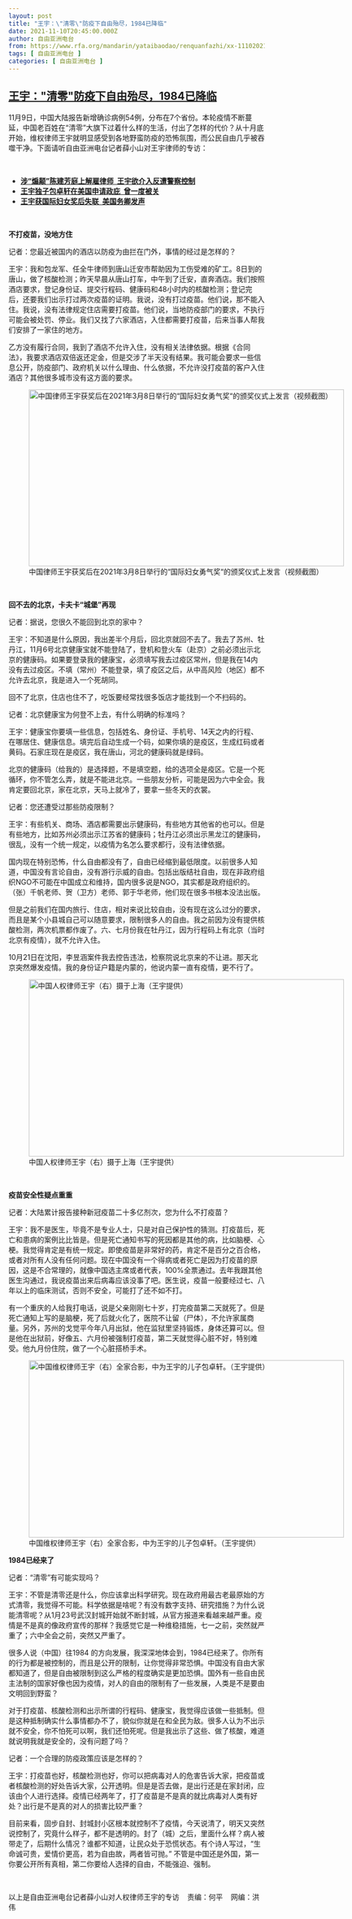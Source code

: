 ```yaml
---
layout: post
title: "王宇：\"清零\"防疫下自由殆尽，1984已降临"
date: 2021-11-10T20:45:00.000Z
author: 自由亚洲电台
from: https://www.rfa.org/mandarin/yataibaodao/renquanfazhi/xx-11102021103621.html
tags: [ 自由亚洲电台 ]
categories: [ 自由亚洲电台 ]
---
```

<!--1636577100000-->
[王宇："清零"防疫下自由殆尽，1984已降临](https://www.rfa.org/mandarin/yataibaodao/renquanfazhi/xx-11102021103621.html)
------

<div>
<p></p><p>11月9日，中国大陆报告新增确诊病例54例，分布在7个省份。本轮疫情不断蔓延，中国老百姓在“清零”大旗下过着什么样的生活，付出了怎样的代价？从十月底开始，维权律师王宇就明显感受到各地野蛮防疫的恐怖氛围，而公民自由几乎被吞噬干净。下面请听自由亚洲电台记者薛小山对王宇律师的专访：</p><p><br/></p><ul><li><a href="https://www.rfa.org/mandarin/yataibaodao/renquanfazhi/gf-03192021064405.html"><strong>涉“煽颠”陈建芳庭上解雇律师  王宇欲介入反遭警察控制</strong></a></li><li><strong><a href="https://www.rfa.org/mandarin/yataibaodao/renquanfazhi/xx-03182021112248.html">王宇独子包卓轩在美国申请政庇  曾一度被关</a></strong></li><li><strong><a href="https://www.rfa.org/mandarin/yataibaodao/renquanfazhi/xx-03082021093440.html">王宇获国际妇女奖后失联  美国务卿发声</a></strong></li></ul><p><br/></p><p><strong>不打疫苗，没地方住</strong></p><p>记者：您最近被国内的酒店以防疫为由拦在门外，事情的经过是怎样的？</p><p>王宇：我和包龙军、任全牛律师到唐山迁安市帮助因为工伤受难的矿工。8日到的唐山，做了核酸检测；昨天早晨从唐山打车，中午到了迁安，直奔酒店。我们按照酒店要求，登记身份证、提交行程码、健康码和48小时内的核酸检测；登记完后，还要我们出示打过两次疫苗的证明。我说，没有打过疫苗。他们说，那不能入住。我说，没有法律规定住店需要打疫苗。他们说，当地防疫部门的要求，不执行可能会被处罚、停业。我们又找了六家酒店，入住都需要打疫苗，后来当事人帮我们安排了一家住的地方。</p><p>乙方没有履行合同，我到了酒店不允许入住，没有相关法律依据。根据《合同法》，我要求酒店双倍返还定金，但是交涉了半天没有结果。我可能会要求一些信息公开，防疫部门、政府机关以什么理由、什么依据，不允许没打疫苗的客户入住酒店？其他很多城市没有这方面的要求。</p><p><figure class="image-richtext image-inline captioned" style="width:620px;"><img alt="中国律师王宇获奖后在2021年3月8日举行的“国际妇女勇气奖“的颁奖仪式上发言（视频截图）" height="348" src="https://www.rfa.org/mandarin/yataibaodao/renquanfazhi/xx-11102021103621.html/xx1110b.jpg/@@images/16b6625e-8f2d-40f3-a954-f3b653bc0ab2.png" title="xx1110b.jpg" width="620"/><figcaption class="image-caption">中国律师王宇获奖后在2021年3月8日举行的“国际妇女勇气奖“的颁奖仪式上发言（视频截图）</figcaption><small></small></figure> </p><p><strong>回不去的北京，卡夫卡</strong><strong>“城堡</strong><strong>”再现</strong></p><p>记者：据说，您很久不能回到北京的家中？</p><p>王宇：不知道是什么原因，我出差半个月后，回北京就回不去了。我去了苏州、牡丹江，11月6号北京健康宝就不能登陆了，登机和登火车（赴京）之前必须出示北京的健康码。如果要登录我的健康宝，必须填写我去过疫区常州，但是我在14内没有去过疫区。不填（常州）不能登录，填了疫区之后，从中高风险（地区）都不允许去北京，我是进入一个死胡同。</p><p>回不了北京，住店也住不了，吃饭要经常找很多饭店才能找到一个不扫码的。</p><p>记者：北京健康宝为何登不上去，有什么明确的标准吗？</p><p>王宇：健康宝你要填一些信息，包括姓名、身份证、手机号、14天之内的行程、在哪居住、健康信息。填完后自动生成一个码，如果你填的是疫区，生成红码或者黄码。石家庄现在是疫区，我在唐山，河北的健康码就是绿码。</p><p>北京的健康码（给我的）是选择题，不是填空题，给的选项全是疫区。它是一个死循环，你不管怎么弄，就是不能进北京。一些朋友分析，可能是因为六中全会。我肯定要回北京，家在北京，天马上就冷了，要拿一些冬天的衣裳。</p><p>记者：您还遭受过那些防疫限制？</p><p>王宇：有些机关、商场、酒店都需要出示健康码，有些地方其他省的也可以。但是有些地方，比如苏州必须出示江苏省的健康码；牡丹江必须出示黑龙江的健康码，很乱，没有一个统一规定，以疫情为名怎么要求都行，没有法律依据。</p><p>国内现在特别恐怖，什么自由都没有了，自由已经缩到最低限度。以前很多人知道，中国没有言论自由，没有游行示威的自由。包括出版结社自由，现在非政府组织NGO不可能在中国成立和维持，国内很多说是NGO，其实都是政府组织的。（张）千帆老师、贺（卫方）老师、郭于华老师，他们现在很多书根本没法出版。</p><p>但是之前我们在国内旅行、住店，相对来说比较自由，没有现在这么过分的要求，而且是某个小县城自己可以随意要求，限制很多人的自由。我之前因为没有提供核酸检测，两次机票都作废了。六、七月份我在牡丹江，因为行程码上有北京（当时北京有疫情），就不允许入住。</p><p>10月21日在沈阳，李昱涵案件我去控告违法，检察院说北京来的不让进。那天北京突然爆发疫情。我的身份证户籍是内蒙的，他说内蒙一直有疫情，更不行了。</p><p><figure class="image-richtext image-inline captioned" style="width:620px;"><img alt="中国人权律师王宇（右）摄于上海（王宇提供）" height="349" src="https://www.rfa.org/mandarin/yataibaodao/renquanfazhi/xx-11102021103621.html/xx1110.jpg/@@images/ec5212c5-a850-441e-8277-978291165fc8.jpeg" title="xx1110.jpg" width="620"/><figcaption class="image-caption">中国人权律师王宇（右）摄于上海（王宇提供）</figcaption><small></small></figure> </p><p><strong>疫苗安全性疑点重重</strong></p><p>记者：大陆累计报告接种新冠疫苗二十多亿剂次，您为什么不打疫苗？</p><p>王宇：我不是医生，毕竟不是专业人士，只是对自己保护性的猜测。打疫苗后，死亡和患病的案例比比皆是。但是死亡通知书写的死因都是其他的病，比如脑梗、心梗。我觉得肯定是有统一规定。即使疫苗是非常好的药，肯定不是百分之百合格，或者对所有人没有任何问题。现在中国没有一个得病或者死亡是因为打疫苗的原因，这是不合常理的，就像中国选主席或者代表，100%全票通过。去年我跟其他医生沟通过，我说疫苗出来后病毒应该没事了吧。医生说，疫苗一般要经过七、八年以上的临床测试，否则不安全，可能打了还不如不打。</p><p>有一个重庆的人给我打电话，说是父亲刚刚七十岁，打完疫苗第二天就死了。但是死亡通知上写的是脑梗，死了后就火化了，医院不让留（尸体），不允许家属商量。另外，苏州的戈觉平今年八月出狱，他在监狱里坚持锻炼，身体还算可以。但是他在出狱前，好像五、六月份被强制打疫苗，第二天就觉得心脏不好，特别难受。他九月份住院，做了一个心脏搭桥手术。</p><p><figure class="image-richtext image-inline captioned" style="width:620px;"><img alt="中国维权律师王宇（右）全家合影，中为王宇的儿子包卓轩。（王宇提供）" height="349" src="https://www.rfa.org/mandarin/yataibaodao/renquanfazhi/xx-11102021103621.html/xx1110a.jpg/@@images/2fb687ad-b2e1-4ca6-bef5-43d73b271f8f.jpeg" title="xx1110a.jpg" width="620"/><figcaption class="image-caption">中国维权律师王宇（右）全家合影，中为王宇的儿子包卓轩。（王宇提供）</figcaption><small></small></figure></p><p><strong>1984已经来了</strong></p><p>记者：“清零”有可能实现吗？</p><p>王宇：不管是清零还是什么，你应该拿出科学研究。现在政府用最古老最原始的方式清零，我觉得不可能。科学依据是啥呢？有没有数字支持、研究措施？为什么说能清零呢？从1月23号武汉封城开始就不断封城，从官方报道来看越来越严重。疫情是不是真的像政府宣传的那样？我感觉它是一种维稳措施，七一之前，突然就严重了；六中全会之前，突然又严重了。</p><p>很多人说（中国）往1984 的方向发展，我深深地体会到，1984已经来了。你所有的行为都是被控制的，而且是公开的限制，让你觉得非常恐惧。中国没有自由大家都知道了，但是自由被限制到这么严格的程度确实是更加恐惧。国外有一些自由民主法制的国家好像也因为疫情，对人的自由的限制有了一些发展，人类是不是要由文明回到野蛮？</p><p>对于打疫苗、核酸检测和出示所谓的行程码、健康宝，我觉得应该做一些抵制。但是这种抵制确实什么事情都办不了，貌似你就是在和全民为敌。很多人认为不出示就不安全，你不怕死可以啊，我们还怕死呢。但是我出示了这些、做了核酸，难道就说明我就是安全的，没有问题了吗？</p><p>记者：一个合理的防疫政策应该是怎样的？</p><p>王宇：打疫苗也好，核酸检测也好，你可以把病毒对人的危害告诉大家，把疫苗或者核酸检测的好处告诉大家，公开透明。但是是否去做，是出行还是在家封闭，应该由个人进行选择。疫情已经两年了，打了疫苗是不是真的就比病毒对人类有好处？出行是不是真的对人的损害比较严重？</p><p>目前来看，固步自封、封城封小区根本就控制不了疫情，今天说清了，明天又突然说控制了，究竟什么样子，都不是透明的。封了（城）之后，里面什么样？病人被带走了，后期什么情况？谁都不知道，让民众处于恐慌状态。有个诗人写过，“生命诚可贵，爱情价更高，若为自由故，两者皆可抛。” 不管是中国还是外国，第一你要公开所有真相，第二你要给人选择的自由，不能强迫、强制。</p><p><br/></p><p>以上是自由亚洲电台记者薛小山对人权律师王宇的专访    责编：何平    网编：洪伟</p>
</div>
